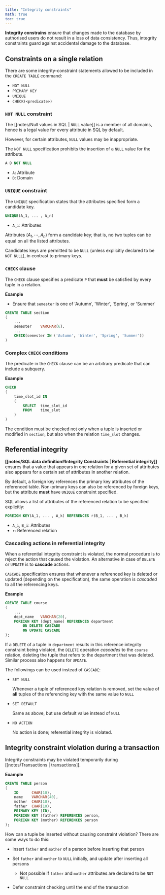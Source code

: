 ```yaml
---
title: "Integrity constraints"
math: true
toc: true
---
```


**Integrity constrains** ensure that changes made to the database by authorised users do not result in a loss of data consistency. Thus, integrity constraints guard against accidental damage to the database.

## Constraints on a single relation
There are some integrity-constraint statements allowed to be included in the `CREATE TABLE` command:
- `NOT NULL`
- `PRIMARY KEY`
- `UNIQUE`
- `CHECK(<predicate>)`

### `NOT NULL` constraint
The [[notes/Null values in SQL | `NULL` value]] is a member of all domains, hence is a legal value for every attribute in SQL by default.

However, for certain attributes, `NULL` values may be inappropriate.

The `NOT NULL` specification prohibits the insertion of a `NULL` value for the attribute.
```sql
A D NOT NULL
```
- `A`: Attribute
- `D`: Domain

### `UNIQUE` constraint
The `UNIQUE` specification states that the attributes specified form a candidate key.
```sql
UNIQUE(A_1, ... , A_n)
```
- `A_i`: Attributes

Attributes $(A_1, \cdots, A_n)$ form a candidate key; that is, no two tuples can be equal on all the listed attributes.

Candidates keys are permitted to be `NULL` (unless explicitly declared to be `NOT NULL`), in contrast to primary keys.

### `CHECK` clause
The `CHECK` clause specifies a predicate `P` that **must** be satisfied by every tuple in a relation.

**Example**
- Ensure that `semester` is one of 'Autumn', 'Winter', 'Spring', or 'Summer'
```sql
CREATE TABLE section
(
    ...
    semester    VARCHAR(6),
    ...
    CHECK(semester IN ('Autumn', 'Winter', 'Spring', 'Summer'))
)
```

### Complex `CHECK` conditions
The predicate in the `CHECK` clause can be an arbitrary predicate that can include a subquery.

**Example**
```sql
CHECK
(
    time_slot_id IN
    (
        SELECT  time_slot_id
        FROM    time_slot
    )
)
```
The condition must be checked not only when a tuple is inserted or modified in `section`, but also when the relation `time_slot` changes.

## Referential integrity
**[[notes/SQL data definition#Integrity Constraints | Referential integrity]]** ensures that a value that appears in one relation for a given set of attributes also appears for a certain set of attributes in another relation.

By default, a foreign key references the primary key attributes of the referenced table. Non-primary keys can also be referenced by foreign keys, but the attribute **must** have `UNIQUE` constraint specified.

SQL allows a list of attributes of the referenced relation to be specified explicitly:
```sql
FOREIGN KEY(A_1, ... , A_k) REFERENCES r(B_1, ... , B_k)
```
- `A_i`, `B_i`: Attributes
- `r`: Referenced relation

### Cascading actions in referential integrity
When a referential integrity constraint is violated, the normal procedure is to reject the action that caused the violation. An alternative in case of `DELETE` or `UPDATE` is to **cascade** actions.

`CASCADE` specification ensures that whenever a referenced key is deleted or updated (depending on the specification), the same operation is _cascaded_ to all the referencing keys.

**Example**
```sql
CREATE TABLE course
(
    ...
    dept_name   VARCHAR(20),
    FOREIGN KEY (dept_name) REFERENCES department
        ON DELETE CASCADE
        ON UPDATE CASCADE
);
```
If a `DELETE` of a tuple in `department` results in this reference integrity constraint being violated, the `DELETE` operation _cascades_ to the `course` relation, deleting the tuple that refers to the department that was deleted. Similar process also happens for `UPDATE`.

The followings can be used instead of `CASCADE`:
- `SET NULL`
  
  Whenever a tuple of referenced key relation is removed, set the value of **all** tuples of the referencing key with the same value to `NULL`

- `SET DEFAULT`
  
  Same as above, but use default value instead of `NULL`

- `NO ACTION`
  
  No action is done; referential integrity is violated.

## Integrity constraint violation during a transaction
Integrity constraints may be violated temporarily during [[notes/Transactions | transactions]].

**Example**
```sql
CREATE TABLE person
(
    ID      CHAR(10),
    name    VARCHAR(40),
    mother  CHAR(10),
    father  CHAR(10),
    PRIMARY KEY (ID),
    FOREIGN KEY (father) REFERENCES person,
    FOREIGN KEY (mother) REFERENCES person
);
```
How can a tuple be inserted without causing constraint violation?
There are some ways to do this:
- Insert `father` and `mother` of a person before inserting that person
  
- Set `father` and `mother` to `NULL` initially, and update after inserting all persons
  - Not possible if `father` and `mother` attributes are declared to be `NOT NULL`
  
- Defer constraint checking until the end of the transaction